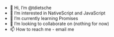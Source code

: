 - 👋 Hi, I’m @tdietsche
- 👀 I’m interested in NativeScript and JavaScript
- 🌱 I’m currently learning Promises
- 💞️ I’m looking to collaborate on (nothing for now)
- 📫 How to reach me - email me

<!---
tdietsche/tdietsche is a ✨ special ✨ repository because its `README.md` (this file) appears on your GitHub profile.
You can click the Preview link to take a look at your changes.
--->
